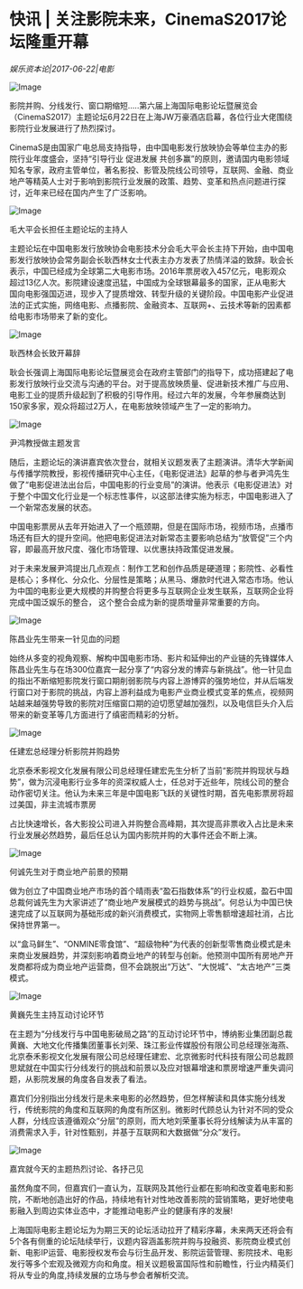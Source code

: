 # 快讯 | 关注影院未来，CinemaS2017论坛隆重开幕

*娱乐资本论|2017-06-22|电影*

![Image](http://p1.pstatp.com/large/2a370003168c58c03f61)

影院并购、分线发行、窗口期缩短…..第六届上海国际电影论坛暨展览会（CinemaS2017）主题论坛6月22日在上海JW万豪酒店启幕，各位行业大佬围绕影院行业发展进行了热烈探讨。

CinemaS是由国家广电总局支持指导，由中国电影发行放映协会等单位主办的影院行业年度盛会，坚持“引导行业 促进发展 共创多赢”的原则，邀请国内电影领域知名专家，政府主管单位，著名影投、影管及院线公司领导，互联网、金融、商业地产等精英人士对于影响到影院行业发展的政策、趋势、变革和热点问题进行探讨，近年来已经在国内产生了广泛影响。

![Image](http://p9.pstatp.com/large/2a380002a3b17a2f2bed)

毛大平会长担任主题论坛的主持人

主题论坛在中国电影发行放映协会电影技术分会毛大平会长主持下开始，由中国电影发行放映协会常务副会长耿西林女士代表主办方发表了热情洋溢的致辞。耿会长表示，中国已经成为全球第二大电影市场。2016年票房收入457亿元，电影观众超过13亿人次。影院建设速度迅猛，中国成为全球银幕最多的国家，正从电影大国向电影强国迈进，现步入了提质增效、转型升级的关键阶段。中国电影产业促进法的正式实施，网络电影、点播影院、金融资本、互联网+、云技术等新的因素都给电影市场带来了新的变化。

![Image](http://p9.pstatp.com/large/2a37000317973b33abc1)

耿西林会长致开幕辞

耿会长强调上海国际电影论坛暨展览会在政府主管部门的指导下，成功搭建起了电影发行放映行业交流与沟通的平台。对于提高放映质量、促进新技术推广与应用、电影工业的提质升级起到了积极的引导作用。经过六年的发展，今年参展商达到150家多家，观众将超过2万人，在电影放映领域产生了一定的影响力。

![Image](http://p1.pstatp.com/large/2a3c00002103ff7b8297)

尹鸿教授做主题发言

随后，主题论坛的演讲嘉宾依次登台，就相关议题发表了主题演讲。清华大学新闻与传播学院教授，影视传播研究中心主任，《电影促进法》起草的参与者尹鸿先生做了“电影促进法出台后，中国电影的行业变局”的演讲。他表示《电影促进法》对于整个中国文化行业是一个标志性事件，以这部法律实施为标志，中国电影进入了一个新常态发展的状态。

中国电影票房从去年开始进入了一个瓶颈期，但是在国际市场，视频市场，点播市场还有巨大的提升空间。他把电影促进法对新常态主要影响总结为“放管促”三个内容，即最高开放尺度、强化市场管理、以优惠扶持政策促进发展。

对于未来发展尹鸿提出几点观点：制作工艺和创作品质是硬道理；影院性、必看性是核心；多样化、分众化、分层性是策略；从黑马、爆款时代进入常态市场。他认为中国的电影业更大规模的并购整合将更多与互联网企业发生联系，互联网企业将完成中国泛娱乐的整合， 这个整合会成为新的提质增量非常重要的方向。

![Image](http://p1.pstatp.com/large/2a3700031829b0b0d602)

陈昌业先生带来一针见血的问题

始终从多变的视角观察、解构中国电影市场、影片和延伸出的产业链的先锋媒体人陈昌业先生与在场300位嘉宾一起分享了“内容分发的博弈与新挑战”。他一针见血的指出不断缩短影院发行窗口期削弱影院与内容上游博弈的强势地位，并从后端发行窗口对于影院的挑战，内容上游利益成为电影产业商业模式变革的焦点，视频网站越来越强势导致的影院对压缩窗口期的迫切愿望越加强烈，以及电信巨头介入后带来的新变革等几方面进行了缜密而精彩的分析。

![Image](http://p1.pstatp.com/large/2a3700031841ee128bd1)

任建宏总经理分析影院并购趋势

北京泰禾影视文化发展有限公司总经理任建宏先生分析了当前“影院并购现状与趋势”，做为沉浸电影行业多年的资深权威人士，任总对于近些年，院线公司的整合动作密切关注。他认为未来三年是中国电影飞跃的关键性时期，首先电影票房将超过美国，非主流城市票房

占比快速增长，各大影投公司进入并购整合高峰期，其次提高非票收入占比是未来行业发展必然趋势，最后任总认为国内影院并购的大事件还会不断上演。

![Image](http://p1.pstatp.com/large/2a3700031870416ac2f9)

何诚先生对于商业地产前景的预期

做为创立了中国商业地产市场的首个晴雨表“盈石指数体系”的行业权威，盈石中国总裁何诚先生为大家讲述了“商业地产发展模式的趋势与挑战”。何总认为中国已快速完成了以互联网为基础形成的新兴消费模式，实物网上零售额增速超社消，占比保持世界第一。

以“盒马鲜生”、“ONMINE零食馆”、“超级物种”为代表的创新型零售商业模式是未来商业发展趋势，并深刻影响着商业地产的转型与创新。他预测中国所有房地产开发商都将成为商业地产运营商，但不会跳脱出“万达”、“大悦城”、“太古地产”三类模式。

![Image](http://p3.pstatp.com/large/28990004cf8b5fcbf48e)

黄巍先生主持互动讨论环节

在主题为“分线发行与中国电影破局之路”的互动讨论环节中，博纳影业集团副总裁黄巍、大地文化传播集团董事长刘荣、珠江影业传媒股份有限公司总经理张海燕、北京泰禾影视文化发展有限公司总经理任建宏、北京微影时代科技有限公司总裁顾思斌就在中国实行分线发行的挑战和前景以及应对银幕增速和票房增速严重失调问题，从影院发展的角度各自发表了看法。

嘉宾们分别指出分线发行是未来电影的必然趋势，但怎样解读和具体实施分线发行，传统影院的角度和互联网的角度有所区别。微影时代顾总认为针对不同的受众人群，分线应该遵循观众“分层”的原则，而大地刘荣董事长将分线解读为从丰富的消费需求入手，针对性甄别，并基于互联网和大数据做“分众”发行。

![Image](http://p3.pstatp.com/large/2a36000383ae5f3b7490)

嘉宾就今天的主题热烈讨论、各抒己见

虽然角度不同，但嘉宾们一直认为，互联网及其他行业都在影响和改变着电影和影院，不断地创造出好的作品，持续地有针对性地改善影院的营销策略，更好地使电影融入到周边实体业态中，才能推动电影产业的健康有序的发展!

上海国际电影主题论坛为为期三天的论坛活动拉开了精彩序幕，未来两天还将会有5个各有侧重的论坛陆续举行，议题内容涵盖影院并购与投融资、影院商业模式创新、电影IP运营、电影授权发布会与衍生品开发、影院运营管理、影院技术、电影发行等多个宏观及微观方向和角度。相关议题极富国际性和前瞻性，行业内精英们将从专业的角度,持续发展的立场与参会者解析交流。

